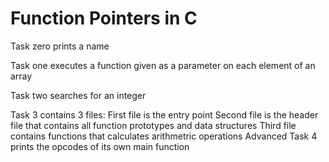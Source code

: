 # Function Pointers in C


Task zero prints a name

Task one executes a function given as a parameter on each element of an array

Task two searches for an integer

Task 3 contains 3 files: First file is the entry point
			 Second file is the header file that contains all function prototypes and data structures
			 Third file contains functions that calculates arithmetric operations
Advanced Task 4 prints the opcodes of its own main function 


